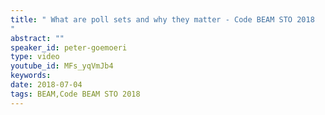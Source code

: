 ```yaml
---
title: " What are poll sets and why they matter - Code BEAM STO 2018
"
abstract: ""
speaker_id: peter-goemoeri
type: video
youtube_id: MFs_yqVmJb4
keywords: 
date: 2018-07-04
tags: BEAM,Code BEAM STO 2018
---
```


